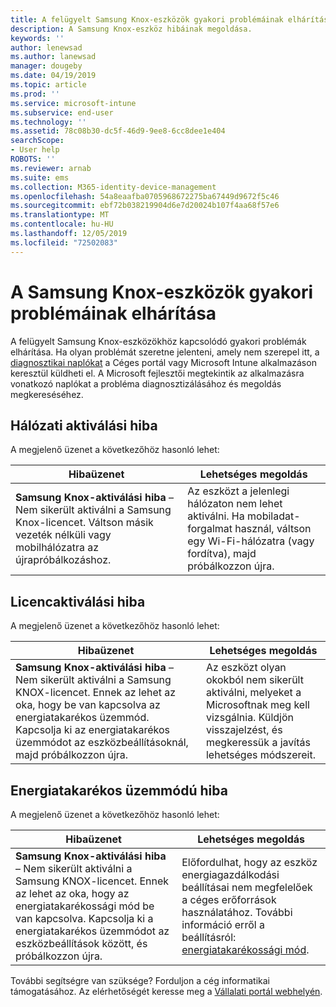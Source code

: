 ```yaml
---
title: A felügyelt Samsung Knox-eszközök gyakori problémáinak elhárítása | Microsoft Docs
description: A Samsung Knox-eszköz hibáinak megoldása.
keywords: ''
author: lenewsad
ms.author: lanewsad
manager: dougeby
ms.date: 04/19/2019
ms.topic: article
ms.prod: ''
ms.service: microsoft-intune
ms.subservice: end-user
ms.technology: ''
ms.assetid: 78c08b30-dc5f-46d9-9ee8-6cc8dee1e404
searchScope:
- User help
ROBOTS: ''
ms.reviewer: arnab
ms.suite: ems
ms.collection: M365-identity-device-management
ms.openlocfilehash: 54a8eaafba0705968672275ba67449d9672f5c46
ms.sourcegitcommit: ebf72b038219904d6e7d20024b107f4aa68f57e6
ms.translationtype: MT
ms.contentlocale: hu-HU
ms.lasthandoff: 12/05/2019
ms.locfileid: "72502083"
---
```

# <a name="fix-common-issues-with-your-samsung-knox-device"></a>A Samsung Knox-eszközök gyakori problémáinak elhárítása

A felügyelt Samsung Knox-eszközökhöz kapcsolódó gyakori problémák elhárítása. Ha olyan problémát szeretne jelenteni, amely nem szerepel itt, a [diagnosztikai naplókat](send-logs-to-microsoft-android.md) a Céges portál vagy Microsoft Intune alkalmazáson keresztül küldheti el. A Microsoft fejlesztői megtekintik az alkalmazásra vonatkozó naplókat a probléma diagnosztizálásához és megoldás megkereséséhez.    

## <a name="network-activation-error"></a>Hálózati aktiválási hiba  

A megjelenő üzenet a következőhöz hasonló lehet:

|Hibaüzenet|Lehetséges megoldás|
|---|---|
|**Samsung Knox-aktiválási hiba** – Nem sikerült aktiválni a Samsung Knox-licencet. Váltson másik vezeték nélküli vagy mobilhálózatra az újrapróbálkozáshoz.|Az eszközt a jelenlegi hálózaton nem lehet aktiválni. Ha mobiladat-forgalmat használ, váltson egy Wi-Fi-hálózatra (vagy fordítva), majd próbálkozzon újra.|

## <a name="license-activation-error"></a>Licencaktiválási hiba

A megjelenő üzenet a következőhöz hasonló lehet:

|Hibaüzenet|Lehetséges megoldás|
|---|---|
|**Samsung Knox-aktiválási hiba** – Nem sikerült aktiválni a Samsung KNOX-licencet. Ennek az lehet az oka, hogy be van kapcsolva az energiatakarékos üzemmód. Kapcsolja ki az energiatakarékos üzemmódot az eszközbeállításoknál, majd próbálkozzon újra.|Az eszközt olyan okokból nem sikerült aktiválni, melyeket a Microsoftnak meg kell vizsgálnia. Küldjön visszajelzést, és megkeressük a javítás lehetséges módszereit.|

## <a name="power-saving-mode-error"></a>Energiatakarékos üzemmódú hiba

A megjelenő üzenet a következőhöz hasonló lehet:

|Hibaüzenet|Lehetséges megoldás|
|---|---|
|**Samsung Knox-aktiválási hiba** – Nem sikerült aktiválni a Samsung KNOX-licencet. Ennek az lehet az oka, hogy az energiatakarékossági mód be van kapcsolva. Kapcsolja ki a energiatakarékos üzemmódot az eszközbeállítások között, és próbálkozzon újra. |Előfordulhat, hogy az eszköz energiagazdálkodási beállításai nem megfelelőek a céges erőforrások használatához. További információ erről a beállításról: [energiatakarékossági mód](power-saving-mode-android.md).|  

További segítségre van szüksége? Forduljon a cég informatikai támogatásához. Az elérhetőségét keresse meg a [Vállalati portál webhelyén](https://go.microsoft.com/fwlink/?linkid=2010980).
